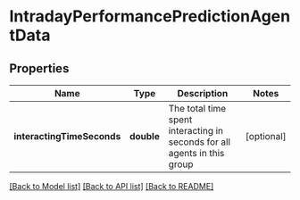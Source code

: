 # IntradayPerformancePredictionAgentData

## Properties
Name | Type | Description | Notes
------------ | ------------- | ------------- | -------------
**interactingTimeSeconds** | **double** | The total time spent interacting in seconds for all agents in this group | [optional] 

[[Back to Model list]](../README.md#documentation-for-models) [[Back to API list]](../README.md#documentation-for-api-endpoints) [[Back to README]](../README.md)


